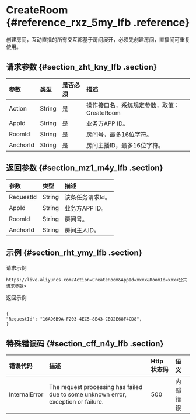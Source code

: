 # CreateRoom {#reference_rxz_5my_lfb .reference}

创建房间，互动直播的所有交互都基于房间展开，必须先创建房间，直播间可重复使用。

## 请求参数 {#section_zht_kny_lfb .section}

|参数|类型|是否必须|描述|
|:-|:-|:---|:-|
|Action|String|是|操作接口名，系统规定参数，取值：CreateRoom|
|AppId|String|是|业务方APP ID。|
|RoomId|String|是|房间号，最多16位字符。|
|AnchorId|String|是|房间主播ID，最多16位字符。|

## 返回参数 {#section_mz1_m4y_lfb .section}

|参数|类型|描述|
|:-|:-|:-|
|RequestId|String|该条任务请求Id。|
|AppId|String|业务方APP ID。|
|RoomId|String|房间号。|
|AnchorId|String|房间主人ID。|

## 示例 {#section_rht_ymy_lfb .section}

请求示例

```
https://live.aliyuncs.com?Action=CreateRoom&AppId=xxxx&RoomId=xxx<公共请求参数>
```

返回示例

```

{
"RequestId": "16A96B9A-F203-4EC5-8E43-CB92E68F4CD8",
}
```

## 特殊错误码 {#section_cff_n4y_lfb .section}

|错误代码|描述|Http 状态码|语义|
|:---|:-|:-------|:-|
|InternalError|The request processing has failed due to some unknown error, exception or failure.|500|内部错误|

